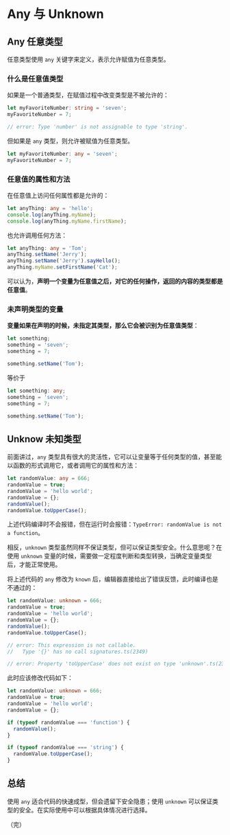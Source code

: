 # Any 与 Unknown

## Any 任意类型

任意类型使用 `any` 关键字来定义，表示允许赋值为任意类型。

### 什么是任意值类型

如果是一个普通类型，在赋值过程中改变类型是不被允许的：

```typescript
let myFavoriteNumber: string = 'seven';
myFavoriteNumber = 7;

// error: Type 'number' is not assignable to type 'string'.
```

但如果是 `any` 类型，则允许被赋值为任意类型。

```typescript
let myFavoriteNumber: any = 'seven';
myFavoriteNumber = 7;
```

### 任意值的属性和方法

在任意值上访问任何属性都是允许的：

```typescript
let anyThing: any = 'hello';
console.log(anyThing.myName);
console.log(anyThing.myName.firstName);
```

也允许调用任何方法：

```typescript
let anyThing: any = 'Tom';
anyThing.setName('Jerry');
anyThing.setName('Jerry').sayHello();
anyThing.myName.setFirstName('Cat');
```

可以认为，**声明一个变量为任意值之后，对它的任何操作，返回的内容的类型都是任意值**。

### 未声明类型的变量

**变量如果在声明的时候，未指定其类型，那么它会被识别为任意值类型**：

```typescript
let something;
something = 'seven';
something = 7;

something.setName('Tom');
```

等价于

```typescript
let something: any;
something = 'seven';
something = 7;

something.setName('Tom');
```

## Unknow 未知类型

前面讲过，`any` 类型具有很大的灵活性，它可以让变量等于任何类型的值，甚至能以函数的形式调用它，或者调用它的属性和方法：

```typescript
let randomValue: any = 666;
randomValue = true;
randomValue = 'hello world';
randomValue = {};
randomValue();
randomValue.toUpperCase();
```

上述代码编译时不会报错，但在运行时会报错：`TypeError: randomValue is not a function`。

相反，`unknown` 类型虽然同样不保证类型，但可以保证类型安全。什么意思呢？在使用 `unknown` 变量的时候，需要做一定程度判断和类型转换，当确定变量类型后，才能正常使用。

将上述代码的 `any` 修改为 `known` 后，编辑器直接给出了错误反馈，此时编译也是不通过的：

```typescript
let randomValue: unknown = 666;
randomValue = true;
randomValue = 'hello world';
randomValue = {};
randomValue();
randomValue.toUpperCase();

// error: This expression is not callable.
//   Type '{}' has no call signatures.ts(2349)

// error: Property 'toUpperCase' does not exist on type 'unknown'.ts(2339)
```

此时应该修改代码如下：

```typescript
let randomValue: unknown = 666;
randomValue = true;
randomValue = 'hello world';
randomValue = {};

if (typeof randomValue === 'function') {
  randomValue();
}

if (typeof randomValue === 'string') {
  randomValue.toUpperCase();
}
```

## 总结

使用 ``any`` 适合代码的快速成型，但会遗留下安全隐患；使用 `unknown` 可以保证类型的安全。在实际使用中可以根据具体情况进行选择。

（完）
